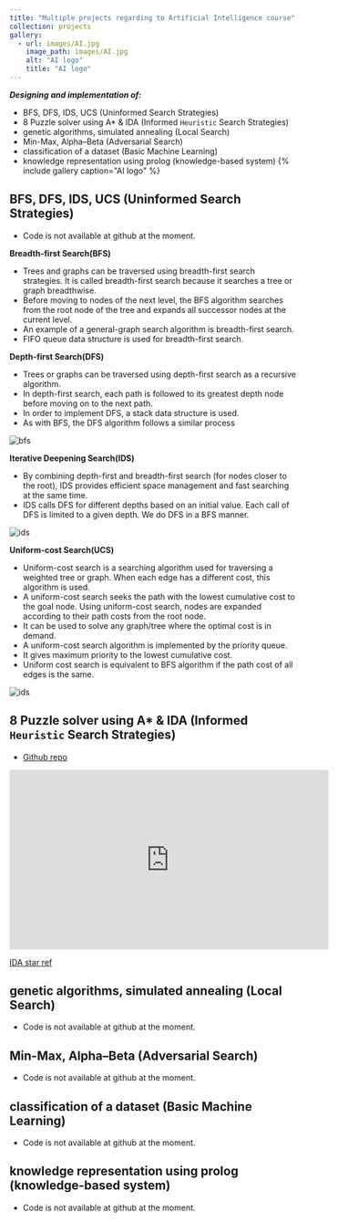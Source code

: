 ```yaml
---
title: "Multiple projects regarding to Artificial Intelligence course"
collection: projects
gallery:
  - url: images/AI.jpg
    image_path: images/AI.jpg
    alt: "AI logo"
    title: "AI logo"
---
```

***Designing and implementation of:***
- BFS, DFS, IDS, UCS (Uninformed Search Strategies)
- 8 Puzzle solver using A* & IDA (Informed `Heuristic` Search Strategies)
- genetic algorithms, simulated annealing (Local Search)
- Min-Max, Alpha–Beta (Adversarial Search)
- classification of a dataset (Basic Machine Learning)
- knowledge representation using prolog (knowledge-based system)
{% include gallery caption="AI logo" %}

## BFS, DFS, IDS, UCS (Uninformed Search Strategies)

- Code is not available at github at the moment.

**Breadth-first Search(BFS)**

- Trees and graphs can be traversed using breadth-first search strategies. It is called breadth-first search because it searches a tree or graph breadthwise.
- Before moving to nodes of the next level, the BFS algorithm searches from the root node of the tree and expands all successor nodes at the current level.
- An example of a general-graph search algorithm is breadth-first search.
- FIFO queue data structure is used for breadth-first search.

**Depth-first Search(DFS)**

- Trees or graphs can be traversed using depth-first search as a recursive algorithm.
- In depth-first search, each path is followed to its greatest depth node before moving on to the next path.
- In order to implement DFS, a stack data structure is used.
- As with BFS, the DFS algorithm follows a similar process

![bfs](/images/DFS%26bfs.jpg)

**Iterative Deepening Search(IDS)**

- By combining depth-first and breadth-first search (for nodes closer to the root), IDS provides efficient space management and fast searching at the same time.
- IDS calls DFS for different depths based on an initial value. Each call of DFS is limited to a given depth. We do DFS in a BFS manner.

![ids](/images/ids.jpg)

**Uniform-cost Search(UCS)**

- Uniform-cost search is a searching algorithm used for traversing a weighted tree or graph. When each edge has a different cost, this algorithm is used.
- A uniform-cost search seeks the path with the lowest cumulative cost to the goal node. Using uniform-cost search, nodes are expanded according to their path costs from the root node.
- It can be used to solve any graph/tree where the optimal cost is in demand.
- A uniform-cost search algorithm is implemented by the priority queue.
- It gives maximum priority to the lowest cumulative cost.
- Uniform cost search is equivalent to BFS algorithm if the path cost of all edges is the same.

![ids](/images/uniform-cost-search-algorithm.png)

## 8 Puzzle solver using A* & IDA (Informed `Heuristic` Search Strategies)

- [Github repo](https://github.com/benymaxparsa/8-Puzzle-Solver-AStar-IDA)

<iframe width="560" height="315" src="https://www.youtube.com/embed/ySN5Wnu88nE" title="YouTube video player" frameborder="0" allow="accelerometer; autoplay; clipboard-write; encrypted-media; gyroscope; picture-in-picture" allowfullscreen></iframe>

[IDA star ref](https://en.wikipedia.org/wiki/Iterative_deepening_A*)

## genetic algorithms, simulated annealing (Local Search)

- Code is not available at github at the moment.

## Min-Max, Alpha–Beta (Adversarial Search)

- Code is not available at github at the moment.

## classification of a dataset (Basic Machine Learning)

- Code is not available at github at the moment.

## knowledge representation using prolog (knowledge-based system)

- Code is not available at github at the moment.
